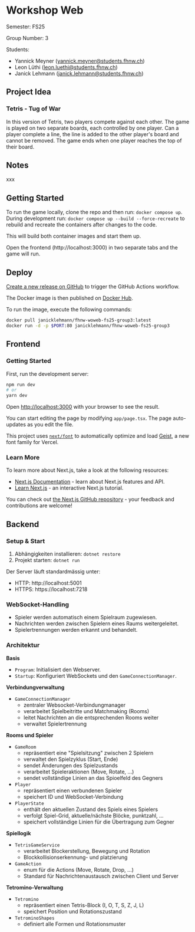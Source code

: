 # Workshop Web

Semester: FS25

Group Number: 3

Students:
- Yannick Meyner (yannick.meyner@students.fhnw.ch)
- Leon Lüthi (leon.luethi@students.fhnw.ch)
- Janick Lehmann (janick.lehmann@students.fhnw.ch)
  
## Project Idea

### Tetris - Tug of War
In this version of Tetris, two players compete against each other.
The game is played on two separate boards, each controlled by one player.
Can a player complete a line, the line is added to the other player's board and cannot be removed.
The game ends when one player reaches the top of their board.

## Notes

xxx

## Getting Started
To run the game locally, clone the repo and then run: `docker compose up`.  
During development run: `docker compose up --build --force-recreate` to rebuild and recreate the containers after changes to the code.

This will build both container images and start them up.

Open the frontend (http://localhost:3000) in two separate tabs and the game will run.

## Deploy
[Create a new release on GitHub](https://docs.github.com/en/repositories/releasing-projects-on-github/managing-releases-in-a-repository#creating-a-release) to trigger the GitHub Actions workflow.

The Docker image is then published on [Docker Hub](https://hub.docker.com/r/janicklehmann/fhnw-woweb-fs25-group3).

To run the image, execute the following commands:
```bash
docker pull janicklehmann/fhnw-woweb-fs25-group3:latest
docker run -d -p $PORT:80 janicklehmann/fhnw-woweb-fs25-group3
```

## Frontend

### Getting Started

First, run the development server:

```bash
npm run dev
# or
yarn dev
```

Open [http://localhost:3000](http://localhost:3000) with your browser to see the result.

You can start editing the page by modifying `app/page.tsx`. The page auto-updates as you edit the file.

This project uses [`next/font`](https://nextjs.org/docs/app/building-your-application/optimizing/fonts) to automatically optimize and load [Geist](https://vercel.com/font), a new font family for Vercel.

### Learn More

To learn more about Next.js, take a look at the following resources:

- [Next.js Documentation](https://nextjs.org/docs) - learn about Next.js features and API.
- [Learn Next.js](https://nextjs.org/learn) - an interactive Next.js tutorial.

You can check out [the Next.js GitHub repository](https://github.com/vercel/next.js) - your feedback and contributions are welcome!

## Backend

### Setup & Start
1. Abhängigkeiten installieren: `dotnet restore`
2. Projekt starten: `dotnet run`

Der Server läuft standardmässig unter:
- HTTP: http://localhost:5001
- HTTPS: https://localhost:7218

### WebSocket-Handling
- Spieler werden automatisch einem Spielraum zugewiesen.
- Nachrichten werden zwischen Spielern eines Raums weitergeleitet.
- Spielertrennungen werden erkannt und behandelt.

### Architektur
**Basis**
- `Program`: Initialisiert den Webserver.
- `Startup`: Konfiguriert WebSockets und den `GameConnectionManager`.

**Verbindungverwaltung**
- `GameConnectionManager`
  - zentraler Websocket-Verbindungmanager
  - verarbeitet Spielbeitritte und Matchmaking (Rooms)
  - leitet Nachrichten an die entsprechenden Rooms weiter
  - verwaltet Spielertrennung

**Rooms und Spieler**
- `GameRoom`
  - repräsentiert eine "Spielsitzung" zwischen 2 Spielern
  - verwaltet den Spielzyklus (Start, Ende)
  - sendet Änderungen des Spielzustands
  - verarbeitet Spieleraktionen (Move, Rotate, ...)
  - sendet vollständige Linien an das Spioelfeld des Gegners
- `Player`
  - repräsentiert einen verbundenen Spieler
  - speichert ID und WebSocket-Verbindung
- `PlayerState`
  - enthält den aktuellen Zustand des Spiels eines Spielers
  - verfolgt Spiel-Grid, aktuelle/nächste Blöcke, punktzahl, ...
  - speichert vollständige Linien für die Übertragung zum Gegner

**Spiellogik**
- `TetrisGameService`
  - verarbeitet Blockerstellung, Bewegung und Rotation
  - Blockkollisionserkennung- und platzierung
- `GameAction`
  - enum für die Actions (Move, Rotate, Drop, ...)
  - Standard für Nachrichtenaustausch zwischen Client und Server

**Tetromino-Verwaltung**
- `Tetromino`
  - repräsentiert einen Tetris-Block (I, O, T, S, Z, J, L)
  - speichert Position und Rotationszustand
- `TetrominoShapes`
  - definiert alle Formen und Rotationsmuster